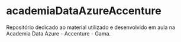 # academiaDataAzureAccenture
Repositório dedicado ao material utilizado e desenvolvido em aula na Academia Data Azure - Accenture - Gama. 
